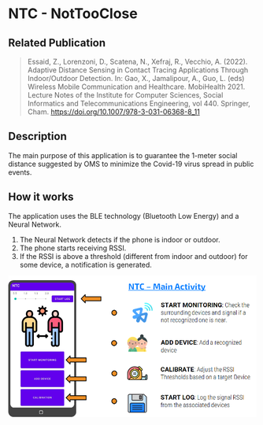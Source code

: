 # NTC - NotTooClose
## Related Publication
> Essaid, Z., Lorenzoni, D., Scatena, N., Xefraj, R., Vecchio, A. (2022). Adaptive Distance Sensing in Contact Tracing Applications Through Indoor/Outdoor Detection. In: Gao, X., Jamalipour, A., Guo, L. (eds) Wireless Mobile Communication and Healthcare. MobiHealth 2021. Lecture Notes of the Institute for Computer Sciences, Social Informatics and Telecommunications Engineering, vol 440. Springer, Cham. https://doi.org/10.1007/978-3-031-06368-8_11
## Description 
<p> The main purpose of this application is to guarantee the 1-meter social distance suggested by OMS to minimize the Covid-19 virus spread in public events.
</p>

## How it works
<p> The application uses the BLE technology (Bluetooth Low Energy) and a Neural Network. </p>
<ol>
  <li> The Neural Network detects if the phone is indoor or outdoor. </li>
  <li> The phone starts receiving RSSI. </li>
  <li> If the RSSI is above a threshold (different from indoor and outdoor) for some device, a notification is generated.</li>
</ol>

![picture](https://github.com/RiccardoXe/NTC/blob/master/doc/NTC.png)
